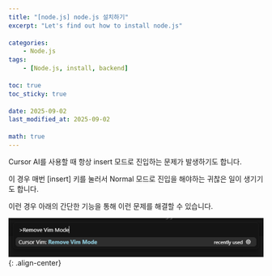 ```yaml
---
title: "[node.js] node.js 설치하기"
excerpt: "Let's find out how to install node.js"

categories:
    - Node.js
tags:
    - [Node.js, install, backend]

toc: true
toc_sticky: true

date: 2025-09-02
last_modified_at: 2025-09-02

math: true
---
```


Cursor AI를 사용할 때 항상 insert 모드로 진입하는 문제가 발생하기도 합니다.

이 경우 매번 [insert] 키를 눌러서 Normal 모드로 진입을 해야하는 귀찮은 일이 생기기도 합니다.

이런 경우 아래의 간단한 기능을 통해 이런 문제를 해결할 수 있습니다.

![img_file](/assets/img/post/insertmode/removevim.png){: .align-center}